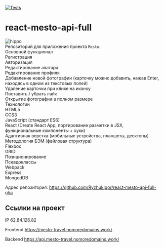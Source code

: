 [![Tests](https://github.com/yandex-praktikum/react-mesto-api-full-gha/actions/workflows/tests.yml/badge.svg)](https://github.com/yandex-praktikum/react-mesto-api-full-gha/actions/workflows/tests.yml)
# react-mesto-api-full  
![hippo](https://github.com/RyzhukIgor/react-mesto-api-full-gha/blob/main/frontend/src/images/present.gif)  
Репозиторий для приложения проекта `Mesto`.  
Основной функционал  
Регистрация  
Авторизация  
Редактирование аватара  
Редактирование профиля  
Добавление новой фотографии (карточку можно добавить, нажав Enter, находясь в одном из текстовых полей)  
Удаление карточки при клике на иконку  
Поставить / убрать лайк  
Открытие фотографии в полном размере  
Технологии  
HTML5  
CCS3  
JavaScript (стандарт ES6)  
React (Create React App, портирование разметки в JSX, функциональные компоненты + хуки)  
Адаптивная верстка (мобильные устройства, планшеты, десктопы)  
Методология БЭМ (файловая структура)  
Flexbox  
GRID  
Позиционирование  
Псевдоклассы  
Webpack  
Express  
MongodDB  

Адрес репозитория: https://github.com/RyzhukIgor/react-mesto-api-full-gha

## Ссылки на проект

IP 62.84.126.82

Frontend https://mesto-travel.nomoredomains.work/

Backend https://api.mesto-travel.nomoredomains.work/

